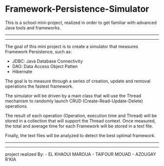 # Framework-Persistence-Simulator
This is a school mini-project, realized in order to get familiar with advanced Java tools and frameworks.

----------------------------------------------------------------------------------------------------------
----------------------------------------------------------------------------------------------------------

The goal of this mini project is to create a simulator that measures Framework Persistence, such as: 
 - JDBC: Java Database Connectivity
 - DAO: Data Access Object Patten
 - Hibernate

The goal is to measure through a series of creation, update and removal operations the fastest framework.

The simulator will be driven by a main class that will use the Thread mechanism to randomly launch CRUD (Create-Read-Update-Delete) operations.

The result of each operation (Operation, execution time and Thread) will be stored in a collection that will support the Thread context.
Once measured, the total and average time for each Framework will be stored in a text file.

Finally, the text files will be analyzed to detect the best optimal framework.


----------------------------------------------------------------------------------------------------------
----------------------------------------------------------------------------------------------------------

project realized By:
        - EL KHAOUI MAROUA
        - TAIFOUR MOUAD
        - AZOUGAY R'KIA
